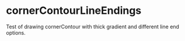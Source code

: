 # cornerContourLineEndings
Test of drawing cornerContour with thick gradient and different line end options.
